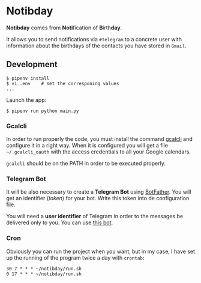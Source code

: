 # Notibday

**Notibday** comes from **Noti**fication of **B**irth**day**.

It allows you to send notifications via `#Telegram` to a concrete user with information about the birthdays of the contacts you have stored in `Gmail`.

## Development

```console
$ pipenv install
$ vi .env    # set the corresponing values
...
```

Launch the app:

~~~console
$ pipenv run python main.py
~~~

### Gcalcli

In order to run properly the code, you must install the command [gcalcli](https://github.com/insanum/gcalcli) and configure it in a right way. When it is configured you will get a file `~/.gcalcli_oauth` with the access credentials to all your Google calendars.

`gcalcli` should be on the PATH in order to be executed properly.

### Telegram Bot

It will be also necessary to create a **Telegram Bot** using [BotFather](https://telegram.me/BotFather). You will get an identifier (*token*) for your bot. Write this token into de configuration file.

You will need a **user identifier** of Telegram in order to the messages be delivered only to you. You can use [this bot](https://telegram.me/get_id_bot).

### Cron

Obviously you can run the project when you want, but in my case, I have set up the running of the program twice a day with `crontab`:

```console
30 7 * * * ~/notibday/run.sh
0 17 * * * ~/notibday/run.sh
```
